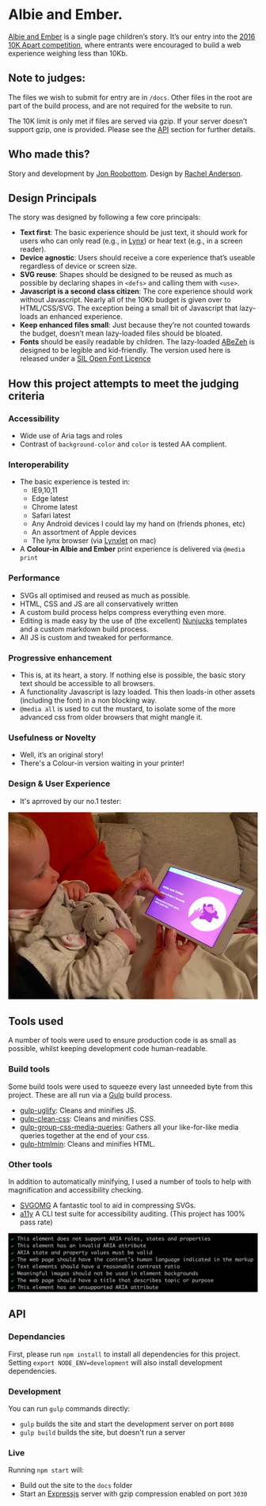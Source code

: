 # Albie and Ember.
[Albie and Ember](https://roobottom.github.io/albie-and-ember/) is a single page children’s story. It’s our entry into the [2016 10K Apart competition](https://a-k-apart.com/), where entrants were encouraged to build a web experience weighing less than 10Kb.

## Note to judges:

The files we wish to submit for entry are in `/docs`. Other files in the root are part of the build process, and are not required for the website to run.

The 10K limit is only met if files are served via gzip. If your server doesn’t support gzip, one is provided. Please see the [API](#api) section for further details.

## Who made this?

Story and development by [Jon Roobottom](http://roobottom.com). Design by [Rachel Anderson](http://www.rachelandersondesign.me).  

## Design Principals
The story was designed by following a few core principals:

* **Text first**: The basic experience should be just text, it should work for users who can only read (e.g., in [Lynx](http://lynx.browser.org/)) or hear text (e.g., in a screen reader).
* **Device agnostic**: Users should receive a core experience that’s useable regardless of device or screen size.
* **SVG reuse**: Shapes should be designed to be reused as much as possible by declaring shapes in `<defs>` and calling them with `<use>`.
* **Javascript is a second class citizen**: The core experience should work without Javascript. Nearly all of the 10Kb budget is given over to HTML/CSS/SVG. The exception being a small bit of Javascript that lazy-loads an enhanced experience.
* **Keep enhanced files small**: Just because they’re not counted towards the budget, doesn’t mean lazy-loaded files should be bloated.
* **Fonts** should be easily readable by children. The lazy-loaded  [ABeZeh](https://carrois.com/typefaces/ABeZeh/) is designed to be legible and kid-friendly. The version used here is released under a [SIL Open Font Licence](https://www.fontsquirrel.com/license/abeezee)

## How this project attempts to meet the judging criteria

### Accessibility

* Wide use of Aria tags and roles
* Contrast of `background-color` and `color` is tested AA complient. 

### Interoperability

* The basic experience is tested in:
	* IE9,10,11
	* Edge latest
	* Chrome latest
	* Safari latest
	* Any Android devices I could lay my hand on (friends phones, etc)
	* An assortment of Apple devices
	* The lynx browser (via [Lynxlet](http://habilis.net/lynxlet/) on mac)
* A **Colour-in Albie and Ember** print experience is delivered via `@media print`


### Performance

* SVGs all optimised and reused as much as possible.
* HTML, CSS and JS are all conservatively written
* A custom build process helps compress everything even more.
* Editing is made easy by the use of (the excellent) [Nunjucks](https://mozilla.github.io/nunjucks/) templates and a custom markdown build process.
* All JS is custom and tweaked for performance.

### Progressive enhancement

* This is, at its heart, a story. If nothing else is possible, the basic story text should be accessible to all browsers.
* A functionality Javascript is lazy loaded. This then loads-in other assets (including the font) in a non blocking way.
* `@media all` is used to cut the mustard, to isolate some of the more advanced css from older browsers that might mangle it.

### Usefulness or Novelty

* Well, it’s an original story!
* There's a Colour-in version waiting in your printer!

### Design & User Experience

* It's aprroved by our no.1 tester:

![Ember, reading Albie and Ember](/__development/photos/IMG_1522.jpg)

## Tools used

A number of tools were used to ensure production code is as small as possible, whilst keeping development code human-readable.

### Build tools

Some build tools were used to squeeze every last unneeded byte from this project. These are all run via a [Gulp](http://gulpjs.com/) build process. 

* [gulp-uglify](https://github.com/terinjokes/gulp-uglify): Cleans and minifies JS.
* [gulp-clean-css](https://github.com/scniro/gulp-clean-css): Cleans and minifies CSS.
* [gulp-group-css-media-queries](https://github.com/avaly/gulp-group-css-media-queries): Gathers all your like-for-like media queries together at the end of your css.
* [gulp-htmlmin](https://github.com/jonschlinkert/gulp-htmlmin): Cleans and minifies HTML.

### Other tools

In addition to automatically minifying, I used a number of tools to help with magnification and accessibility checking.

* [SVGOMG](https://jakearchibald.github.io/svgomg/) A fantastic tool to aid in compressing SVGs.
* [a11y](https://addyosmani.com/a11y/) A CLI test suite for accessibility auditing. (This project has 100% pass rate)

![A11y results](/__development/a11y.jpg)

## API

### Dependancies

First, please run `npm install` to install all dependencies for this project. Setting `export NODE_ENV=development` will also install development dependencies.

### Development

You can run `gulp` commands directly:

* `gulp` builds the site and start the development server on port `8080`
* `gulp build` builds the site, but doesn't run a server


### Live

Running `npm start` will:

* Build out the site to the `docs` folder
* Start an [Expressjs](http://expressjs.com/) server with gzip compression enabled on port `3030`


